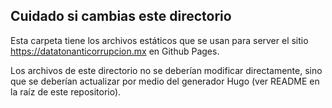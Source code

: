 ## Cuidado si cambias este directorio

Esta carpeta tiene los archivos estáticos que se usan para server el sitio https://datatonanticorrupcion.mx en Github Pages.

Los archivos de este directorio no se deberían modificar directamente, sino que se deberían actualizar por medio del generador Hugo (ver README en la raíz de este repositorio).
